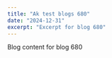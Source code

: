 ```yaml
---
title: "Ak test blogs 680"
date: "2024-12-31"
excerpt: "Excerpt for blog 680"
---
```


Blog content for blog 680